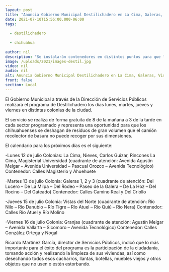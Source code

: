 ```yaml
---
layout: post
title: "Anuncia Gobierno Municipal Destilichadero en La Cima, Galeras, Vistas del Norte y Granjas"
date: 2021-07-10T15:56:00.000-06:00
tags:
  
  - destilichadero
  
  - chihuahua
  
author: nil
description: "Se instalarán contenedores en distintos puntos para que los vecinos lleven sus tiliches."
image: /uploads/2021/images-destil.jpg
video: nil
audio: nil
alt: Anuncia Gobierno Municipal Destilichadero en La Cima, Galeras, Vistas del Norte y Granjas
front: false
section: Local
---
```


El Gobierno Municipal a través de la Dirección de Servicios Públicos realizará el programa de Destilichadero los días lunes, martes, jueves y viernes en distintas colonias de la ciudad.

El servicio se realiza de forma gratuita de 8 de la mañana a 3 de la tarde en cada sector programado y representa una oportunidad para que los chihuahuenses se deshagan de residuos de gran volumen que el camión recolector de basura no puede recoger por sus dimensiones. 

El calendario para los próximos días es el siguiente:

-Lunes 12 de julio
Colonias: La Cima, Nieves, Carlos Guizar, Rincones La Cima, Magisterial Universidad (cuadrante de atención: Avenida Agustín Melgar – Avenida Universidad – Pascual Orozco – Avenida Tecnológico)
Contenedor: Calles Magisterio y Ahuehuete

-Martes 13 de julio
Colonia: Galeras 1, 2 y 3 (cuadrante de atención: Del Lucero – De La Milpa – Del Rodeo – Paseo de la Galera – De La Hoz – Del Rocino – Del Gateado)
Contenedor: Calles Camino Real y Del Criollo 

-Jueves 15 de julio
Colonia: Vistas del Norte (cuadrante de atención: Río Nilo – Río Danubio – Río Tigre – Río Atuel – Río Quiú – Río Nera)
Contenedor: Calles Río Atuel y Río Molino

-Viernes 16 de julio
Colonia: Granjas (cuadrante de atención: Agustín Melgar – Avenida Vallarta – Sicomoro – Avenida Tecnológico)
Contenedor: Calles González Ortega y Nogal

Ricardo Martínez García, director de Servicios Públicos, indicó que lo más importante para el éxito del programa es la participación de la ciudadanía, tomando acción y realizando la limpieza de sus viviendas, así como desechando todos esos cacharros, llantas, botellas, muebles viejos y otros objetos que no usen o estén estorbando.